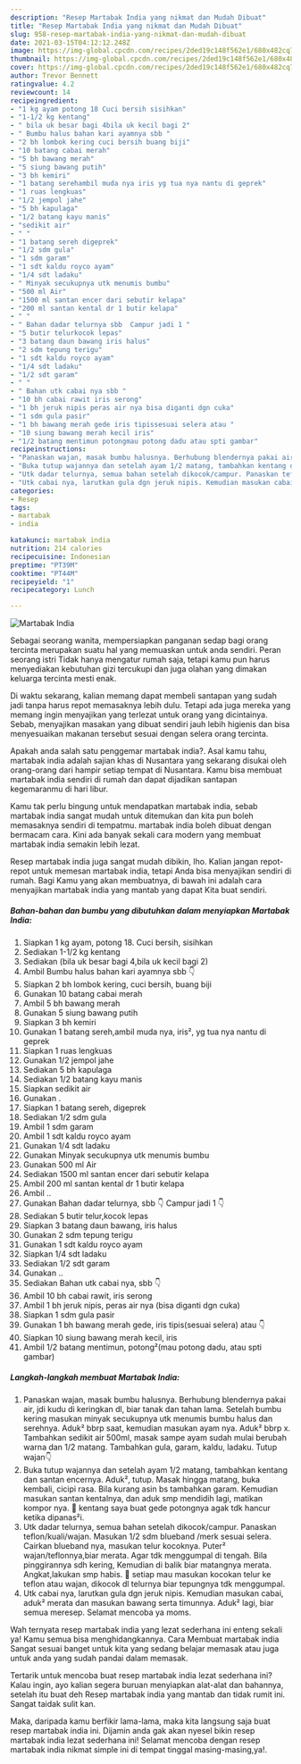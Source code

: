 ```yaml
---
description: "Resep Martabak India yang nikmat dan Mudah Dibuat"
title: "Resep Martabak India yang nikmat dan Mudah Dibuat"
slug: 958-resep-martabak-india-yang-nikmat-dan-mudah-dibuat
date: 2021-03-15T04:12:12.248Z
image: https://img-global.cpcdn.com/recipes/2ded19c148f562e1/680x482cq70/martabak-india-foto-resep-utama.jpg
thumbnail: https://img-global.cpcdn.com/recipes/2ded19c148f562e1/680x482cq70/martabak-india-foto-resep-utama.jpg
cover: https://img-global.cpcdn.com/recipes/2ded19c148f562e1/680x482cq70/martabak-india-foto-resep-utama.jpg
author: Trevor Bennett
ratingvalue: 4.2
reviewcount: 14
recipeingredient:
- "1 kg ayam potong 18 Cuci bersih sisihkan"
- "1-1/2 kg kentang"
- " bila uk besar bagi 4bila uk kecil bagi 2"
- " Bumbu halus bahan kari ayamnya sbb "
- "2 bh lombok kering cuci bersih buang biji"
- "10 batang cabai merah"
- "5 bh bawang merah"
- "5 siung bawang putih"
- "3 bh kemiri"
- "1 batang serehambil muda nya iris yg tua nya nantu di geprek"
- "1 ruas lengkuas"
- "1/2 jempol jahe"
- "5 bh kapulaga"
- "1/2 batang kayu manis"
- "sedikit air"
- " "
- "1 batang sereh digeprek"
- "1/2 sdm gula"
- "1 sdm garam"
- "1 sdt kaldu royco ayam"
- "1/4 sdt ladaku"
- " Minyak secukupnya utk menumis bumbu"
- "500 ml Air"
- "1500 ml santan encer dari sebutir kelapa"
- "200 ml santan kental dr 1 butir kelapa"
- " "
- " Bahan dadar telurnya sbb  Campur jadi 1 "
- "5 butir telurkocok lepas"
- "3 batang daun bawang iris halus"
- "2 sdm tepung terigu"
- "1 sdt kaldu royco ayam"
- "1/4 sdt ladaku"
- "1/2 sdt garam"
- " "
- " Bahan utk cabai nya sbb "
- "10 bh cabai rawit iris serong"
- "1 bh jeruk nipis peras air nya bisa diganti dgn cuka"
- "1 sdm gula pasir"
- "1 bh bawang merah gede iris tipissesuai selera atau "
- "10 siung bawang merah kecil iris"
- "1/2 batang mentimun potongmau potong dadu atau spti gambar"
recipeinstructions:
- "Panaskan wajan, masak bumbu halusnya. Berhubung blendernya pakai air, jdi kudu di keringkan dl, biar tanak dan tahan lama. Setelah bumbu kering masukan minyak secukupnya utk menumis bumbu halus dan serehnya. Aduk² bbrp saat, kemudian masukan ayam nya. Aduk² bbrp x. Tambahkan sedikit air 500ml, masak sampe ayam sudah mulai berubah warna dan 1/2 matang. Tambahkan gula, garam, kaldu, ladaku. Tutup wajan👇"
- "Buka tutup wajannya dan setelah ayam 1/2 matang, tambahkan kentang dan santan encernya. Aduk², tutup. Masak hingga matang, buka kembali, cicipi rasa. Bila kurang asin bs tambahkan garam. Kemudian masukan santan kentalnya, dan aduk smp mendidih lagi, matikan kompor nya. 📝 kentang saya buat gede potongnya agak tdk hancur ketika dipanas²i."
- "Utk dadar telurnya, semua bahan setelah dikocok/campur. Panaskan teflon/kuali/wajan. Masukan 1/2 sdm blueband /merk sesuai selera. Cairkan blueband nya, masukan telur kocoknya. Puter² wajan/teflonnya,biar merata. Agar tdk menggumpal di tengah. Bila pinggirannya sdh kering, Kemudian di balik biar matangnya merata. Angkat,lakukan smp habis. 📝 setiap mau masukan kocokan telur ke teflon atau wajan, dikocok dl telurnya biar tepungnya tdk menggumpal."
- "Utk cabai nya, larutkan gula dgn jeruk nipis. Kemudian masukan cabai, aduk² merata dan masukan bawang serta timunnya. Aduk² lagi, biar semua meresep. Selamat mencoba ya moms."
categories:
- Resep
tags:
- martabak
- india

katakunci: martabak india 
nutrition: 214 calories
recipecuisine: Indonesian
preptime: "PT39M"
cooktime: "PT44M"
recipeyield: "1"
recipecategory: Lunch

---
```



![Martabak India](https://img-global.cpcdn.com/recipes/2ded19c148f562e1/680x482cq70/martabak-india-foto-resep-utama.jpg)

Sebagai seorang wanita, mempersiapkan panganan sedap bagi orang tercinta merupakan suatu hal yang memuaskan untuk anda sendiri. Peran seorang istri Tidak hanya mengatur rumah saja, tetapi kamu pun harus menyediakan kebutuhan gizi tercukupi dan juga olahan yang dimakan keluarga tercinta mesti enak.

Di waktu  sekarang, kalian memang dapat membeli santapan yang sudah jadi tanpa harus repot memasaknya lebih dulu. Tetapi ada juga mereka yang memang ingin menyajikan yang terlezat untuk orang yang dicintainya. Sebab, menyajikan masakan yang dibuat sendiri jauh lebih higienis dan bisa menyesuaikan makanan tersebut sesuai dengan selera orang tercinta. 



Apakah anda salah satu penggemar martabak india?. Asal kamu tahu, martabak india adalah sajian khas di Nusantara yang sekarang disukai oleh orang-orang dari hampir setiap tempat di Nusantara. Kamu bisa membuat martabak india sendiri di rumah dan dapat dijadikan santapan kegemaranmu di hari libur.

Kamu tak perlu bingung untuk mendapatkan martabak india, sebab martabak india sangat mudah untuk ditemukan dan kita pun boleh memasaknya sendiri di tempatmu. martabak india boleh dibuat dengan bermacam cara. Kini ada banyak sekali cara modern yang membuat martabak india semakin lebih lezat.

Resep martabak india juga sangat mudah dibikin, lho. Kalian jangan repot-repot untuk memesan martabak india, tetapi Anda bisa menyajikan sendiri di rumah. Bagi Kamu yang akan membuatnya, di bawah ini adalah cara menyajikan martabak india yang mantab yang dapat Kita buat sendiri.

<!--inarticleads1-->

##### Bahan-bahan dan bumbu yang dibutuhkan dalam menyiapkan Martabak India:

1. Siapkan 1 kg ayam, potong 18. Cuci bersih, sisihkan
1. Sediakan 1-1/2 kg kentang
1. Sediakan  (bila uk besar bagi 4,bila uk kecil bagi 2)
1. Ambil  Bumbu halus bahan kari ayamnya sbb 👇
1. Siapkan 2 bh lombok kering, cuci bersih, buang biji
1. Gunakan 10 batang cabai merah
1. Ambil 5 bh bawang merah
1. Gunakan 5 siung bawang putih
1. Siapkan 3 bh kemiri
1. Gunakan 1 batang sereh,ambil muda nya, iris², yg tua nya nantu di geprek
1. Siapkan 1 ruas lengkuas
1. Gunakan 1/2 jempol jahe
1. Sediakan 5 bh kapulaga
1. Sediakan 1/2 batang kayu manis
1. Siapkan sedikit air
1. Gunakan  .
1. Siapkan 1 batang sereh, digeprek
1. Sediakan 1/2 sdm gula
1. Ambil 1 sdm garam
1. Ambil 1 sdt kaldu royco ayam
1. Gunakan 1/4 sdt ladaku
1. Gunakan  Minyak secukupnya utk menumis bumbu
1. Gunakan 500 ml Air
1. Sediakan 1500 ml santan encer dari sebutir kelapa
1. Ambil 200 ml santan kental dr 1 butir kelapa
1. Ambil  ..
1. Gunakan  Bahan dadar telurnya, sbb 👇 Campur jadi 1 👇
1. Sediakan 5 butir telur,kocok lepas
1. Siapkan 3 batang daun bawang, iris halus
1. Gunakan 2 sdm tepung terigu
1. Gunakan 1 sdt kaldu royco ayam
1. Siapkan 1/4 sdt ladaku
1. Sediakan 1/2 sdt garam
1. Gunakan  ..
1. Sediakan  Bahan utk cabai nya, sbb 👇
1. Ambil 10 bh cabai rawit, iris serong
1. Ambil 1 bh jeruk nipis, peras air nya (bisa diganti dgn cuka)
1. Siapkan 1 sdm gula pasir
1. Gunakan 1 bh bawang merah gede, iris tipis(sesuai selera) atau 👇
1. Siapkan 10 siung bawang merah kecil, iris
1. Ambil 1/2 batang mentimun, potong²(mau potong dadu, atau spti gambar)




<!--inarticleads2-->

##### Langkah-langkah membuat Martabak India:

1. Panaskan wajan, masak bumbu halusnya. Berhubung blendernya pakai air, jdi kudu di keringkan dl, biar tanak dan tahan lama. Setelah bumbu kering masukan minyak secukupnya utk menumis bumbu halus dan serehnya. Aduk² bbrp saat, kemudian masukan ayam nya. Aduk² bbrp x. Tambahkan sedikit air 500ml, masak sampe ayam sudah mulai berubah warna dan 1/2 matang. Tambahkan gula, garam, kaldu, ladaku. Tutup wajan👇
1. Buka tutup wajannya dan setelah ayam 1/2 matang, tambahkan kentang dan santan encernya. Aduk², tutup. Masak hingga matang, buka kembali, cicipi rasa. Bila kurang asin bs tambahkan garam. Kemudian masukan santan kentalnya, dan aduk smp mendidih lagi, matikan kompor nya. 📝 kentang saya buat gede potongnya agak tdk hancur ketika dipanas²i.
1. Utk dadar telurnya, semua bahan setelah dikocok/campur. Panaskan teflon/kuali/wajan. Masukan 1/2 sdm blueband /merk sesuai selera. Cairkan blueband nya, masukan telur kocoknya. Puter² wajan/teflonnya,biar merata. Agar tdk menggumpal di tengah. Bila pinggirannya sdh kering, Kemudian di balik biar matangnya merata. Angkat,lakukan smp habis. 📝 setiap mau masukan kocokan telur ke teflon atau wajan, dikocok dl telurnya biar tepungnya tdk menggumpal.
1. Utk cabai nya, larutkan gula dgn jeruk nipis. Kemudian masukan cabai, aduk² merata dan masukan bawang serta timunnya. Aduk² lagi, biar semua meresep. Selamat mencoba ya moms.




Wah ternyata resep martabak india yang lezat sederhana ini enteng sekali ya! Kamu semua bisa menghidangkannya. Cara Membuat martabak india Sangat sesuai banget untuk kita yang sedang belajar memasak atau juga untuk anda yang sudah pandai dalam memasak.

Tertarik untuk mencoba buat resep martabak india lezat sederhana ini? Kalau ingin, ayo kalian segera buruan menyiapkan alat-alat dan bahannya, setelah itu buat deh Resep martabak india yang mantab dan tidak rumit ini. Sangat taidak sulit kan. 

Maka, daripada kamu berfikir lama-lama, maka kita langsung saja buat resep martabak india ini. Dijamin anda gak akan nyesel bikin resep martabak india lezat sederhana ini! Selamat mencoba dengan resep martabak india nikmat simple ini di tempat tinggal masing-masing,ya!.

